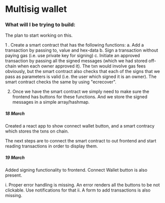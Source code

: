 # Multisig wallet

### What will I be trying to build: 

The plan to start working on this.

1 . Create a smart contract that has the following functions:
      a. Add a transaction by passing to, value and hex-data
      b. Sign a transaction without paying gas (i.e. use private key for signing)
      c. Initiate an approved transaction by passing all the signed messages (which we had stored off-chain when each owner approved it). The txn would involve gas fees obviously, but the smart contract also checks that each of the signs that we pass as parameters is valid (i.e. the user which signed it is an owner). The smart contract checks the same by using "ecrecover".


2. Once we have the smart contract we simply need to make sure the frontend has buttons for these functions. And we store the signed messages in a simple array/hashmap.


##### 18 March

Created a react app to show connect wallet button, and a smart contracy which stores the txns on chain. 

The next steps are to connect the smart contract to out frontend and start reading transactions in order to display them. 


##### 19 March
Added signing functionality to frontend. Connect Wallet button is also present.

i. Proper error handling is missing. An error renders all the buttons to be not clickable. Use notifications for that
ii. A form to add transactions is also missing. 